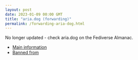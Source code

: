 ```yaml
---
layout: post
date: 2023-01-09 00:00 GMT
title: "aria.dog (forwarding)"
permalink: /forwarding-aria-dog.html
---
```


No longer updated - check aria.dog on the Fediverse Almanac.

* [Main information](https://www.fediversealmanac.com/api/v1/instances/aria.dog)
* [Banned from](https://www.fediversealmanac.com/api/v1/instances/aria.dog/banned_from)


